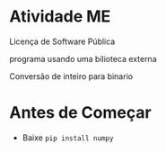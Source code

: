 # Atividade ME
 Licença de Software Pública

programa usando uma bilioteca externa

Conversão de inteiro para binario

# Antes de Começar
- Baixe `pip install numpy`
